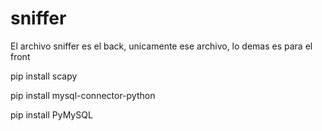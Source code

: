 # sniffer

El archivo sniffer es el back, unicamente ese archivo, lo demas es para el front

pip install scapy

pip install mysql-connector-python

pip install PyMySQL

